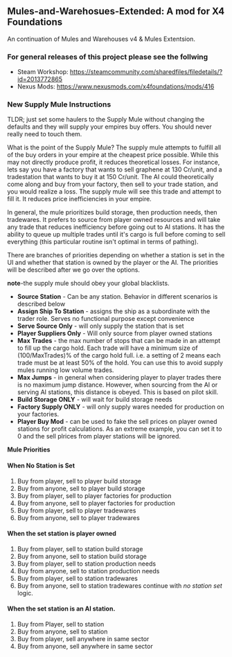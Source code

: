 ## Mules-and-Warehosues-Extended: A mod for X4 Foundations
An continuation of Mules and Warehouses v4 & Mules Extentsion.

### For general releases of this project please see the follwing
* Steam Workshop: https://steamcommunity.com/sharedfiles/filedetails/?id=2013772865
* Nexus Mods: https://www.nexusmods.com/x4foundations/mods/416

### New Supply Mule Instructions
TLDR; just set some haulers to the Supply Mule without changing the defaults and they will supply your empires buy offers. You should never really need to touch them.

What is the point of the Supply Mule? The supply mule attempts to fulfill all of the buy orders in your empire at the cheapest price possible. While this may not directly produce profit, it reduces theoretical losses. For instance, lets say you have a factory that wants to sell graphene at 130 Cr/unit, and a tradestation that wants to buy it at 150 Cr/unit. The AI could theoretically come along and buy from your factory, then sell to your trade station, and you would realize a loss. The supply mule will see this trade and attempt to fill it. It reduces price inefficiencies in your empire. 

In general, the mule prioritizes build storage, then production needs, then tradewares. It prefers to source from player owned resources and will take any trade that reduces inefficiency before going out to AI stations. It has the ability to queue up multiple trades until it's cargo is full before coming to sell everything (this particular routine isn't optimal in terms of pathing).

There are branches of priorities depending on whether a station is set in the UI and whether that station is owned by the player or the AI. The priorities will be described after we go over the options.

**note**-the supply mule should obey your global blacklists.
- **Source Station** - Can be any station. Behavior in different scenarios is described below
- **Assign Ship To Station** - assigns the ship as a subordinate with the trader role. Serves no functional purpose except convenience
- **Serve Source Only** - will only supply the station that is set
- **Player Suppliers Only** - Will only source from player owned stations
- **Max Trades** - the max number of stops that can be made in an attempt to fill up the cargo hold. Each trade will have a minimum size of (100/MaxTrades)% of the cargo hold full. i.e. a setting of 2 means each trade must be at least 50% of the hold. You can use this to avoid supply mules running low volume trades.
- **Max Jumps** - in general when considering player to player trades there is no maximum jump distance. However, when sourcing from the AI or serving AI stations, this distance is obeyed. This is based on pilot skill.
- **Build Storage ONLY** - will wait for build storage needs
- **Factory Supply ONLY** - will only supply wares needed for production on your factories.
- **Player Buy Mod** - can be used to fake the sell prices on player owned stations for profit calculations. As an extreme example, you can set it to 0 and the sell plrices from player stations will be ignored.

**Mule Priorities**
#### When No Station is Set
1. Buy from player, sell to player build storage
2. Buy from anyone, sell to player build storage
3. Buy from player, sell to player factories for production
4. Buy from anyone, sell to player factories for production
5. Buy from player, sell to player tradewares
6. Buy from anyone, sell to player tradewares

#### When the set station is player owned
1. Buy from player, sell to station build storage
2. Buy from anyone, sell to station build storage
3. Buy from player, sell to station production needs
4. Buy from anyone, sell to station production needs
5. Buy from player, sell to station tradewares
6. Buy from anyone, sell to station tradewares
continue with *no station set* logic.

#### When the set station is an AI station.
1. Buy from Player, sell to station
2. Buy from anyone, sell to station
3. Buy from player, sell anywhere in same sector
4. Buy from anyone, sell anywhere in same sector

